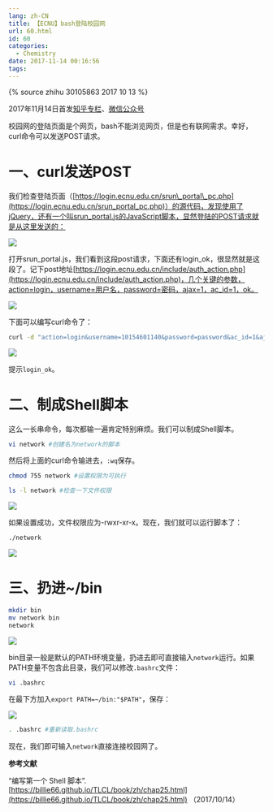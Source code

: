 ```yaml
---
lang: zh-CN
title: 【ECNU】bash登陆校园网
url: 60.html
id: 60
categories:
  - Chemistry
date: 2017-11-14 00:16:56
tags:
---
```

{% source zhihu 30105863 2017 10 13 %}

2017年11月14日首发[知乎专栏](https://zhuanlan.zhihu.com/p/30105863)、[微信公众号](https://mp.weixin.qq.com/s?timestamp=1527423146&src=3&ver=1&signature=aR1qmeGbvOzc4e9WsPnpwmjqUbvA5JfcrQ6yliOgES94TT1wtnLQCP9IZoEZkUvJSzK1xhNamRi68YSijn*eR-*gKFngBYdZ76V1qNfjyY7n2Q4OJcK8cj39stMySuc2dqbORl33xdL9R1adcRKr97Q4xaX9mMMExRSn2POFt8Q=)

校园网的登陆页面是个网页，bash不能浏览网页，但是也有联网需求。幸好，curl命令可以发送POST请求。
<!--more-->

# 一、curl发送POST

我们检查登陆页面（[https://login.ecnu.edu.cn/srun\_portal\_pc.php](https://login.ecnu.edu.cn/srun_portal_pc.php)）的源代码，发现使用了jQuery，还有一个叫srun_portal.js的JavaScript脚本，显然登陆的POST请求就是从这里发送的：

![](https://drive.google.com/uc?id=14lgyLTVRKmLdrKXPy9rkYdaL5bjVkzHf)

打开srun\_portal.js，我们看到这段post请求，下面还有login\_ok，很显然就是这段了。记下post地址[https://login.ecnu.edu.cn/include/auth_action.php](https://login.ecnu.edu.cn/include/auth_action.php)，几个关键的参数，action=login，username=用户名，password=密码，ajax=1，ac_id=1，ok。

![](https://drive.google.com/uc?id=1j9o6w1KjfBPd0njab10omLAdFHALBls2)

下面可以编写curl命令了：

```sh
curl -d "action=login&username=10154601140&password=password&ac_id=1&ajax=1" https://login.ecnu.edu.cn/include/auth_action.php
```

![](https://drive.google.com/uc?id=11kF4jfbzo4DfY1PfP0WrMzjKEivETAN3)

提示`login_ok`。

# 二、制成Shell脚本
这么一长串命令，每次都输一遍肯定特别麻烦。我们可以制成Shell脚本。

```sh
vi network #创建名为network的脚本
```

然后将上面的curl命令输进去，`:wq`保存。

```sh
chmod 755 network #设置权限为可执行
```

```sh
ls -l network #检查一下文件权限
```

![](https://drive.google.com/uc?id=13AzytmVDTaFZE2ITk1cFykMruC4-09VD)

如果设置成功，文件权限应为-rwxr-xr-x。现在，我们就可以运行脚本了：

```sh
./network
```

![](https://drive.google.com/uc?id=1EWjGiAhuVd7_D63zVV5szI63iprslDWC)

# 三、扔进~/bin

```sh
mkdir bin
mv network bin
network
```

![](https://drive.google.com/uc?id=1lCDW3bh-bXVdmhkIp0dBvHFg4uZ6kZlc)

bin目录一般是默认的PATH环境变量，扔进去即可直接输入`network`运行。如果PATH变量不包含此目录，我们可以修改`.bashrc`文件：

```sh
vi .bashrc
```

在最下方加入`export PATH=~/bin:"$PATH"`，保存：

![](https://drive.google.com/uc?id=1qN2v4Ka9rtTTBau5K2o8dGslBkN4osFp)

```sh
. .bashrc #重新读取.bashrc
```

现在，我们即可输入`network`直接连接校园网了。

**参考文献**

“编写第一个 Shell 脚本”. [https://billie66.github.io/TLCL/book/zh/chap25.html](https://billie66.github.io/TLCL/book/zh/chap25.html) （2017/10/14）
